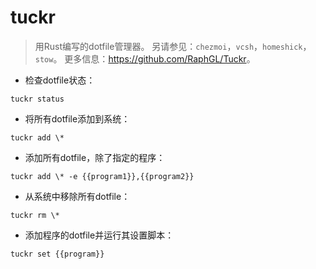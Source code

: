 # tuckr

> 用Rust编写的dotfile管理器。
> 另请参见：`chezmoi`，`vcsh`，`homeshick`，`stow`。
> 更多信息：<https://github.com/RaphGL/Tuckr>。

- 检查dotfile状态：

`tuckr status`

- 将所有dotfile添加到系统：

`tuckr add \*`

- 添加所有dotfile，除了指定的程序：

`tuckr add \* -e {{program1}},{{program2}}`

- 从系统中移除所有dotfile：

`tuckr rm \*`

- 添加程序的dotfile并运行其设置脚本：

`tuckr set {{program}}`